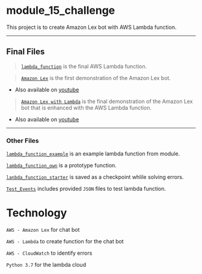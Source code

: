 # module_15_challenge

This project is to create Amazon Lex bot with AWS Lambda function.

---

## Final Files

>[`lambda_function`](/Lambda/lambda_function.py) is the final AWS Lambda function.

>[`Amazon Lex`](/videos/Amazon_Lex.mp4) is the first demonstration of the Amazon Lex bot.
- Also available on [youtube](https://youtu.be/-TFCPazHs18)

>[`Amazon Lex with Lambda`](/videos/Amazon_Lex_with_Lambda.mp4) is the final demonstration of the Amazon Lex bot that is enhanced with the AWS Lambda function.
- Also available on [youtube](https://youtube.com/shorts/ZK6exJKakIc?feature=share)

---
### Other Files

[`lambda_function_example`](/Lambda/lambda_function_example.py) is an example lambda function from module.

[`lambda_function_own`](/Lambda/lambda_function_own.py) is a prototype function.

[`lanbda_function_starter`](/Lambda/lambda_function_starter.py) is saved as a checkpoint whlile solving errors.

[`Test_Events`](/Test_Events/) includes provided `JSON` files to test lambda function.

# Technology

`AWS - Amazon Lex` for chat bot

`AWS - Lambda` to create function for the chat bot

`AWS - CloudWatch` to identify errors

`Python 3.7` for the lambda cloud